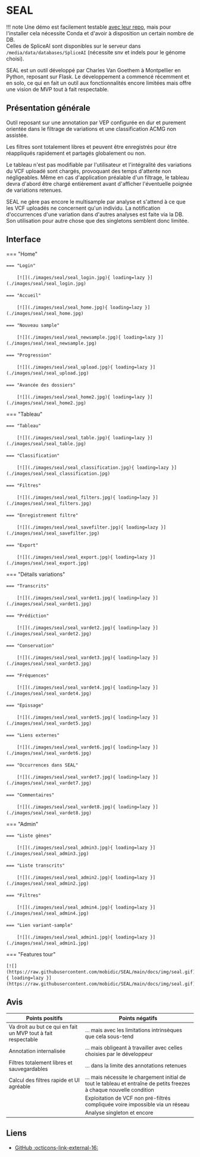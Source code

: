 # SEAL

!!! note
    Une démo est facilement testable [avec leur repo](https://github.com/mobidic/seal), mais pour l'installer cela nécessite Conda et d'avoir à disposition un certain nombre de DB.  
    Celles de SpliceAI sont disponibles sur le serveur dans `/media/data/databases/SpliceAI` (nécessite snv et indels pour le génome choisi).

SEAL est un outil développé par Charles Van Goethem à Montpellier en Python, reposant sur Flask. Le développement a commencé récemment et en solo, ce qui en fait un outil aux fonctionnalités encore limitées mais offre une vision de MVP tout à fait respectable.

## Présentation générale
Outil reposant sur une annotation par VEP configurée en dur et purement orientée dans le filtrage de variations et une classification ACMG non assistée.

Les filtres sont totalement libres et peuvent être enregistrés pour être réappliqués rapidement et partagés globalement ou non.

Le tableau n'est pas modifiable par l'utilisateur et l'intégralité des variations du VCF uploadé sont chargés, provoquant des temps d'attente non négligeables. Même en cas d'application préalable d'un filtrage, le tableau devra d'abord être chargé entièrement avant d'afficher l'éventuelle poignée de variations retenues.

SEAL ne gère pas encore le multisample par analyse et s'attend à ce que les VCF uploadés ne concernent qu'un individu. La notification d'occurrences d'une variation dans d'autres analyses est faite via la DB. Son utilisation pour autre chose que des singletons semblent donc limitée.

## Interface

=== "Home"

    === "Login"

        [![](./images/seal/seal_login.jpg){ loading=lazy }](./images/seal/seal_login.jpg)

    === "Accueil"

        [![](./images/seal/seal_home.jpg){ loading=lazy }](./images/seal/seal_home.jpg)

    === "Nouveau sample"

        [![](./images/seal/seal_newsample.jpg){ loading=lazy }](./images/seal/seal_newsample.jpg)

    === "Progression"

        [![](./images/seal/seal_upload.jpg){ loading=lazy }](./images/seal/seal_upload.jpg)

    === "Avancée des dossiers"

        [![](./images/seal/seal_home2.jpg){ loading=lazy }](./images/seal/seal_home2.jpg)

=== "Tableau"

    === "Tableau"

        [![](./images/seal/seal_table.jpg){ loading=lazy }](./images/seal/seal_table.jpg)

    === "Classification"

        [![](./images/seal/seal_classification.jpg){ loading=lazy }](./images/seal/seal_classification.jpg)

    === "Filtres"

        [![](./images/seal/seal_filters.jpg){ loading=lazy }](./images/seal/seal_filters.jpg)

    === "Enregistrement filtre"

        [![](./images/seal/seal_savefilter.jpg){ loading=lazy }](./images/seal/seal_savefilter.jpg)

    === "Export"

        [![](./images/seal/seal_export.jpg){ loading=lazy }](./images/seal/seal_export.jpg)

=== "Détails variations"

    === "Transcrits"

        [![](./images/seal/seal_vardet1.jpg){ loading=lazy }](./images/seal/seal_vardet1.jpg)

    === "Prédiction"

        [![](./images/seal/seal_vardet2.jpg){ loading=lazy }](./images/seal/seal_vardet2.jpg)

    === "Conservation"

        [![](./images/seal/seal_vardet3.jpg){ loading=lazy }](./images/seal/seal_vardet3.jpg)

    === "Fréquences"

        [![](./images/seal/seal_vardet4.jpg){ loading=lazy }](./images/seal/seal_vardet4.jpg)

    === "Epissage"

        [![](./images/seal/seal_vardet5.jpg){ loading=lazy }](./images/seal/seal_vardet5.jpg)

    === "Liens externes"

        [![](./images/seal/seal_vardet6.jpg){ loading=lazy }](./images/seal/seal_vardet6.jpg)

    === "Occurrences dans SEAL"

        [![](./images/seal/seal_vardet7.jpg){ loading=lazy }](./images/seal/seal_vardet7.jpg)

    === "Commentaires"

        [![](./images/seal/seal_vardet8.jpg){ loading=lazy }](./images/seal/seal_vardet8.jpg)

=== "Admin"

    === "Liste gènes"

        [![](./images/seal/seal_admin3.jpg){ loading=lazy }](./images/seal/seal_admin3.jpg)

    === "Liste transcrits"

        [![](./images/seal/seal_admin2.jpg){ loading=lazy }](./images/seal/seal_admin2.jpg)

    === "Filtres"

        [![](./images/seal/seal_admin4.jpg){ loading=lazy }](./images/seal/seal_admin4.jpg)

    === "Lien variant-sample"

        [![](./images/seal/seal_admin1.jpg){ loading=lazy }](./images/seal/seal_admin1.jpg)

=== "Features tour"

    [![](https://raw.githubusercontent.com/mobidic/SEAL/main/docs/img/seal.gif){ loading=lazy }](https://raw.githubusercontent.com/mobidic/SEAL/main/docs/img/seal.gif)

## Avis

| Points positifs | Points négatifs |
| - | - |
| Va droit au but ce qui en fait un MVP tout à fait respectable | … mais avec les limitations intrinsèques que cela sous-tend |
| Annotation internalisée | … mais obligeant à travailler avec celles choisies par le développeur |
| Filtres totalement libres et sauvegardables | … dans la limite des annotations retenues |
| Calcul des filtres rapide et UI agréable | … mais nécessite le chargement initial de tout le tableau et entraîne de petits freezes à chaque nouvelle condition |
|  | Exploitation de VCF non pré-filtrés compliquée voire impossible via un réseau |
|  | Analyse singleton et encore |

## Liens
- [GitHub :octicons-link-external-16:](https://github.com/mobidic/SEAL)
